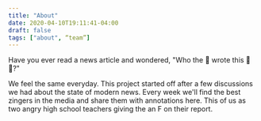 ```yaml
---
title: "About"
date: 2020-04-10T19:11:41-04:00
draft: false
tags: ["about", “team”]
---
```


Have you ever read a news article and wondered, "Who the 🤬 wrote this 🐄💩?"

We feel the same everyday. This project started off after a few discussions we had about the state of modern news. Every week we'll find the best zingers in the media and share them with annotations here. This of us as two angry high school teachers giving the an F on their report.
